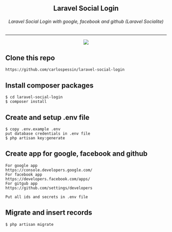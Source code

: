 <div align="center">
    
  ## Laravel Social Login
    
  ###### Laravel Social Login with google, facebook and github (Laravel Socialite)
    
</div>

---

<p align="center">
  <img src="laravel-social-login/public/demo.gif">
</p>


## Clone this repo
```
https://github.com/carlospessin/laravel-social-login
```

## Install composer packages
```
$ cd laravel-social-login
$ composer install
```

## Create and setup .env file
```
$ copy .env.example .env
put database credentials in .env file
$ php artisan key:generate
```

## Create app for google, facebook and github
```
For google app
https://console.developers.google.com/
For facebook app
https://developers.facebook.com/apps/
For gitgub app
https://github.com/settings/developers

Put all ids and secrets in .env file
```

## Migrate and insert records
```
$ php artisan migrate
```
